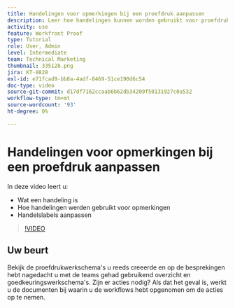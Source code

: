 ```yaml
---
title: Handelingen voor opmerkingen bij een proefdruk aanpassen
description: Leer hoe handelingen kunnen worden gebruikt voor proefdrukopmerkingen. Leer hoe u actielabels kunt instellen en aanpassen voor de proefdrukfuncties.
activity: use
feature: Workfront Proof
type: Tutorial
role: User, Admin
level: Intermediate
team: Technical Marketing
thumbnail: 335128.png
jira: KT-8828
exl-id: e71fcad9-bb8a-4adf-8469-51ce190d6c54
doc-type: video
source-git-commit: d17df7162ccaab6b62db34209f50131927c0a532
workflow-type: tm+mt
source-wordcount: '93'
ht-degree: 0%

---
```


# Handelingen voor opmerkingen bij een proefdruk aanpassen

In deze video leert u:

* Wat een handeling is
* Hoe handelingen werden gebruikt voor opmerkingen
* Handelslabels aanpassen

>[!VIDEO](https://video.tv.adobe.com/v/335128/?quality=12&learn=on&enablevpops)

## Uw beurt

Bekijk de proefdrukwerkschema&#39;s u reeds creeerde en op de besprekingen hebt nagedacht u met de teams gehad gebruikend overzicht en goedkeuringswerkschema&#39;s. Zijn er acties nodig? Als dat het geval is, werkt u de documenten bij waarin u de workflows hebt opgenomen om de acties op te nemen.

